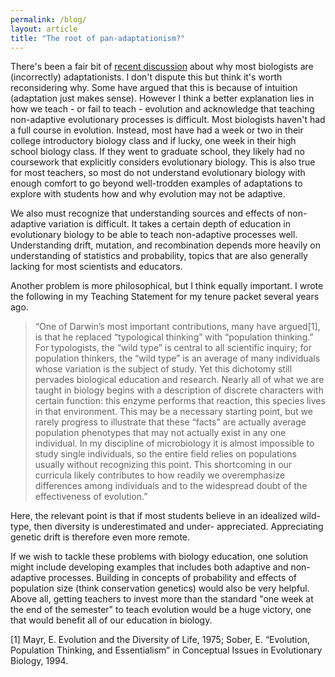 ```yaml
---
permalink: /blog/
layout: article
title: "The root of pan-adaptationism?"
---
```

There's been a fair bit of [recent discussion](http://sandwalk.blogspot.com/2017/01/why.html) about why most biologists are (incorrectly) adaptationists. I don't dispute this but think it's worth reconsidering why. Some have argued that this is because of intuition (adaptation just makes sense). However I think a better explanation lies in how we teach - or fail to teach - evolution and acknowledge that teaching non-adaptive evolutionary processes is difficult.  Most biologists haven't had a full course in evolution. Instead, most have had a week or two in their college introductory biology class and if lucky, one week in their high school biology class. If they went to graduate school, they likely had no coursework that explicitly considers evolutionary biology. This is also true for most teachers, so most do not understand evolutionary biology with enough comfort to go beyond well-trodden examples of adaptations to explore with students how and why evolution may not be adaptive.

We also must recognize that understanding sources and effects of non-adaptive variation is difficult. It takes a certain depth of education in evolutionary biology to be able to teach non-adaptive processes well.  Understanding drift, mutation, and recombination depends more heavily on understanding of statistics and probability, topics that are also generally lacking for most scientists and educators.

Another problem is more philosophical, but I think equally important. I wrote the following in my Teaching Statement for my tenure packet several years ago.

> “One of Darwin’s most important contributions, many have argued[1], is that he replaced “typological thinking” with “population  thinking.” For typologists, the “wild type” is central to all scientific inquiry; for population thinkers, the “wild type” is an average of many individuals whose variation is the subject of study.
> Yet this dichotomy still pervades biological education and research. Nearly all of what we are taught in biology begins with a description of discrete characters with certain function: this enzyme performs that reaction, this species lives in that environment. This may be a necessary starting point, but we rarely progress to illustrate that these “facts” are actually average population phenotypes that may not actually exist in any one individual. In my discipline of microbiology it is almost impossible to study single individuals, so the entire field relies on populations usually without recognizing this point. This shortcoming in our curricula likely contributes to how readily we overemphasize differences among individuals and to the widespread doubt of the effectiveness of evolution.”

Here, the relevant point is that if most students believe in an idealized wild-type, then diversity is underestimated and under- appreciated. Appreciating genetic drift is therefore even more remote.

If we wish to tackle these problems with biology education, one solution might include developing examples that includes both adaptive and non-adaptive processes. Building in concepts of probability and effects of population size (think conservation genetics) would also be very helpful. Above all, getting teachers to invest more than the standard "one week at the end of the semester" to teach evolution would be a huge victory, one that would benefit all of our education in biology.

[1] Mayr, E. Evolution and the Diversity of Life, 1975;  Sober, E. “Evolution, Population Thinking, and Essentialism” in Conceptual Issues in Evolutionary Biology, 1994.


